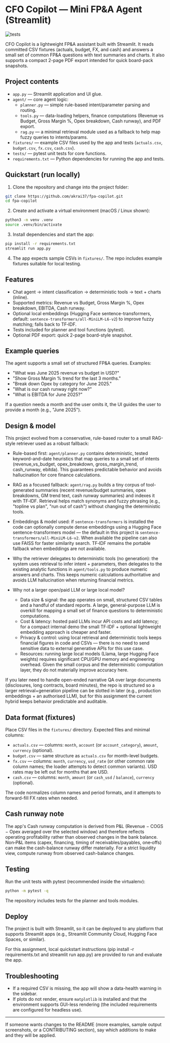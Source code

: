 # CFO Copilot — Mini FP&A Agent (Streamlit)

![tests](https://github.com/akrai37/fpa-copilot/actions/workflows/tests.yml/badge.svg)

CFO Copilot is a lightweight FP&A assistant built with Streamlit. It reads committed CSV fixtures (actuals, budget, FX, and cash) and answers a small set of common FP&A questions with text summaries and charts. It also supports a compact 2-page PDF export intended for quick board-pack snapshots.

## Project contents
- `app.py` — Streamlit application and UI glue.
- `agent/` — core agent logic:
  - `planner.py` — simple rule-based intent/parameter parsing and routing.
  - `tools.py` — data-loading helpers, finance computations (Revenue vs Budget, Gross Margin %, Opex breakdown, Cash runway), and PDF export.
  - `rag.py` — a minimal retrieval module used as a fallback to help map fuzzy queries to intents/params.
- `fixtures/` — example CSV files used by the app and tests (`actuals.csv`, `budget.csv`, `fx.csv`, `cash.csv`).
- `tests/` — pytest unit tests for core functions.
- `requirements.txt` — Python dependencies for running the app and tests.

## Quickstart (run locally)

1. Clone the repository and change into the project folder:

```bash
git clone https://github.com/akrai37/fpa-copilot.git
cd fpa-copilot
```

2. Create and activate a virtual environment (macOS / Linux shown):

```bash
python3 -m venv .venv
source .venv/bin/activate
```

3. Install dependencies and start the app:

```bash
pip install -r requirements.txt
streamlit run app.py
```

4. The app expects sample CSVs in `fixtures/`. The repo includes example fixtures suitable for local testing.

## Features
- Chat agent → intent classification → deterministic tools → text + charts (inline).
- Supported metrics: Revenue vs Budget, Gross Margin %, Opex breakdown, EBITDA, Cash runway.
- Optional local embeddings (Hugging Face sentence-transformers, default: `sentence-transformers/all-MiniLM-L6-v2`) to improve fuzzy matching; falls back to TF‑IDF.
- Tests included for planner and tool functions (pytest).
- Optional PDF export: quick 2-page board-style snapshot.

## Example queries
The agent supports a small set of structured FP&A queries. Examples:

- "What was June 2025 revenue vs budget in USD?"
- "Show Gross Margin % trend for the last 3 months."
- "Break down Opex by category for June 2025."
- "What is our cash runway right now?"
- "What is EBITDA for June 2025?"

If a question needs a month and the user omits it, the UI guides the user to provide a month (e.g., "June 2025").

## Design & model

This project evolved from a conservative, rule-based router to a small RAG-style retriever used as a robust fallback:

- Rule-based first: `agent/planner.py` contains deterministic, tested keyword-and-date heuristics that map queries to a small set of intents (revenue_vs_budget, opex_breakdown, gross_margin_trend, cash_runway, ebitda). This guarantees predictable behavior and avoids hallucination for core finance calculations.

- RAG as a focused fallback: `agent/rag.py` builds a tiny corpus of tool-generated summaries (recent revenue/budget summaries, opex breakdowns, GM trend text, cash runway summaries) and indexes it with TF‑IDF. Retrieval helps match synonyms and fuzzy phrasing (e.g., "topline vs plan", "run out of cash") without changing the deterministic tools.

- Embeddings & model used: if `sentence-transformers` is installed the code can optionally compute dense embeddings using a Hugging Face sentence-transformers model — the default in this project is `sentence-transformers/all-MiniLM-L6-v2`. When available the pipeline can also use FAISS for faster similarity search. TF‑IDF remains the portable fallback when embeddings are not available.

- Why the retriever delegates to deterministic tools (no generation): the system uses retrieval to infer intent + parameters, then delegates to the existing analytic functions in `agent/tools.py` to produce numeric answers and charts. This keeps numeric calculations authoritative and avoids LLM hallucination when returning financial metrics.

- Why not a larger open/paid LLM or large local model?
  - Data size & signal: the app operates on small, structured CSV tables and a handful of standard reports. A large, general-purpose LLM is overkill for mapping a small set of finance questions to deterministic computations.
  - Cost & latency: hosted paid LLMs incur API costs and add latency; for a compact internal demo the small TF‑IDF + optional lightweight embedding approach is cheaper and faster.
  - Privacy & control: using local retrieval and deterministic tools keeps financial figures in code and CSVs — there is no need to send sensitive data to external generative APIs for this use case.
  - Resources: running large local models (Llama, large Hugging Face weights) requires significant CPU/GPU memory and engineering overhead. Given the small corpus and the deterministic computation layer, they do not materially improve accuracy here.

If you later need to handle open-ended narrative QA over large documents (disclosures, long contracts, board minutes), the repo is structured so a larger retrieval+generation pipeline can be slotted in later (e.g., production embeddings + an authorised LLM), but for this assignment the current hybrid keeps behavior predictable and auditable.

## Data format (fixtures)
Place CSV files in the `fixtures/` directory. Expected files and minimal columns:

- `actuals.csv` — columns: `month`, `account` (or `account_category`), `amount`, `currency` (optional).
- `budget.csv` — same structure as `actuals.csv` for month-level budgets.
- `fx.csv` — columns: `month`, `currency`, `usd_rate` (or other common rate column names; the loader attempts to detect common variants). USD rates may be left out for months that are USD.
- `cash.csv` — columns: `month`, `amount` (or `cash_usd` / `balance`), `currency` (optional).

The code normalizes column names and period formats, and it attempts to forward-fill FX rates when needed.

## Cash runway note
The app's Cash runway computation is derived from P&L (Revenue − COGS − Opex averaged over the selected window) and therefore reflects operating profitability rather than observed changes in the bank balance. Non‑P&L items (capex, financing, timing of receivables/payables, one‑offs) can make the cash-balance runway differ materially. For a strict liquidity view, compute runway from observed cash-balance changes.

## Testing
Run the unit tests with pytest (recommended inside the virtualenv):

```bash
python -m pytest -q
```

The repository includes tests for the planner and tools modules.
## Deploy
The project is built with Streamlit, so it can be deployed to any platform that supports Streamlit apps (e.g., Streamlit Community Cloud, Hugging Face Spaces, or similar).

For this assignment, local quickstart instructions (pip install -r requirements.txt and streamlit run app.py) are provided to run and evaluate the app.

## Troubleshooting
- If a required CSV is missing, the app will show a data-health warning in the sidebar.
- If plots do not render, ensure `matplotlib` is installed and that the environment supports GUI-less rendering (the included requirements are configured for headless use).

---

If someone wants changes to the README (more examples, sample output screenshots, or a CONTRIBUTING section), say which additions to make and they will be applied.
